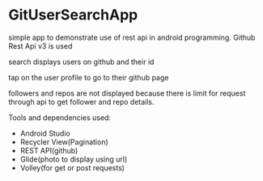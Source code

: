 # GitUserSearchApp
simple app to demonstrate use of rest api in android programming.
Github Rest Api v3 is used

search displays users on github and their id

tap on the user profile to go to their github page

followers and repos are not displayed because there is limit for request through api to get follower and repo details.

Tools and dependencies used:
* Android Studio
* Recycler View(Pagination)
* REST API(github)
* Glide(photo to display using url)
* Volley(for get or post requests)
